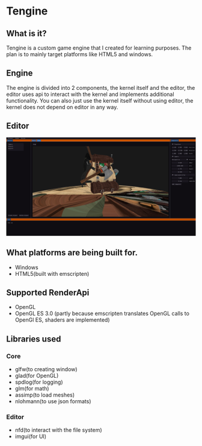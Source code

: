 # Tengine
## What is it?
Tengine is a custom game engine that I created for learning purposes.
The plan is to mainly target platforms like HTML5 and windows.

## Engine
The engine is divided into 2 components, the kernel itself and the editor, the editor uses api to interact with the kernel and implements additional functionality.
You can also just use the kernel itself without using editor, the kernel does not depend on editor in any way.

## Editor
![It looks like this](/images/editor.png)

## What platforms are being built for.
- Windows
- HTML5(built with emscripten)

## Supported RenderApi
- OpenGL
- OpenGL ES 3.0 (partly because emscripten translates OpenGL calls to OpenGl ES, shaders are implemented)

## Libraries used
### Core
- glfw(to creating window)
- glad(for OpenGL)
- spdlog(for logging)
- glm(for math)
- assimp(to load meshes)
- nlohmann(to use json formats)

### Editor
- nfd(to interact with the file system)
- imgui(for UI)